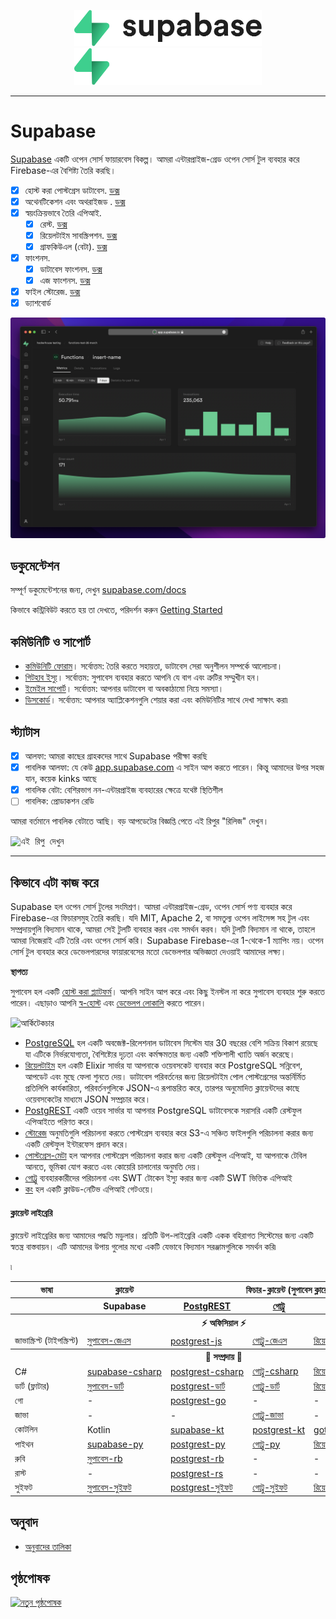 <p align="center">
<img width="300" src="https://raw.githubusercontent.com/supabase/supabase/master/packages/common/assets/images/supabase-logo-wordmark--light.svg#gh-light-mode-only">
<img width="300" src="https://raw.githubusercontent.com/supabase/supabase/master/packages/common/assets/images/supabase-logo-wordmark--dark.svg#gh-dark-mode-only">
</p>

---

# Supabase

[Supabase](https://supabase.com) একটি ওপেন সোর্স ফায়ারবেস বিকল্প। আমরা এন্টারপ্রাইজ-গ্রেড ওপেন সোর্স টুল ব্যবহার করে Firebase-এর বৈশিষ্ট্য তৈরি করছি।

- [x] হোস্ট করা পোস্টগ্রেস ডাটাবেস. [ডক্স](https://supabase.com/docs/guides/database)
- [x] অথেনটিকেশন এবং অথরাইজড . [ডক্স](https://supabase.com/docs/guides/auth)
- [x] স্বয়ংক্রিয়ভাবে তৈরি এপিআই.
  - [x] রেস্ট. [ডক্স](https://supabase.com/docs/guides/api#rest-api-overview)
  - [x] রিয়েলটাইম সাবস্ক্রিপশন. [ডক্স](https://supabase.com/docs/guides/api#realtime-api-overview)
  - [x] গ্রাফকিউএল (বেটা). [ডক্স](https://supabase.com/docs/guides/api#graphql-api-overview)
- [x] ফাংশনস.
  - [x] ডাটাবেস ফাংশনস. [ডক্স](https://supabase.com/docs/guides/database/functions)
  - [x] এজ ফাংশনস. [ডক্স](https://supabase.com/docs/guides/functions)
- [x] ফাইল স্টোরেজ. [ডক্স](https://supabase.com/docs/guides/storage)
- [x] ড্যাশবোর্ড

![Supabase Dashboard](https://raw.githubusercontent.com/supabase/supabase/master/apps/www/public/images/github/supabase-dashboard.png)

## ডকুমেন্টেশন

সম্পূর্ণ ডকুমেন্টেশনের জন্য, দেখুন [supabase.com/docs](https://supabase.com/docs)

কিভাবে কন্ট্রিবিউট করতে হয় তা দেখতে, পরিদর্শন করুন [Getting Started](../DEVELOPERS.md)

## কমিউনিটি ও সাপোর্ট

- [কমিউনিটি ফোরাম](https://github.com/supabase/supabase/discussions)। সর্বোত্তম: তৈরি করতে সহায়তা, ডাটাবেস সেরা অনুশীলন সম্পর্কে আলোচনা।
- [গিটহাব ইস্যু](https://github.com/supabase/supabase/issues)। সর্বোত্তম: সুপাবেস ব্যবহার করতে আপনি যে বাগ এবং ত্রুটির সম্মুখীন হন।
- [ইমেইল সাপোর্ট](https://supabase.com/docs/support#business-support)। সর্বোত্তম: আপনার ডাটাবেস বা অবকাঠামো নিয়ে সমস্যা।
- [ডিসকোর্ড](https://discord.supabase.com)। সর্বোত্তম: আপনার অ্যাপ্লিকেশনগুলি শেয়ার করা এবং কমিউনিটির সাথে দেখা সাক্ষাৎ করা৷

## স্ট্যাটাস

- [x] আলফা: আমরা কাছের গ্রাহকদের সাথে Supabase পরীক্ষা করছি
- [x] পাবলিক আলফা: যে কেউ [app.supabase.com](https://app.supabase.com) এ সাইন আপ করতে পারেন। কিন্তু আমাদের উপর সহজ যান, কয়েক kinks আছে
- [x] পাবলিক বেটা: বেশিরভাগ নন-এন্টারপ্রাইজ ব্যবহারের ক্ষেত্রে যথেষ্ট স্থিতিশীল
- [ ] পাবলিক: প্রোডাকশন রেডি

আমরা বর্তমানে পাবলিক বেটাতে আছি। বড় আপডেটের বিজ্ঞপ্তি পেতে এই রিপুর "রিলিজ" দেখুন।

<kbd><img src="https://raw.githubusercontent.com/supabase/supabase/d5f7f413ab356dc1a92075cb3cee4e40a957d5b1/web/static/watch-repo.gif" alt="এই রিপু দেখুন"/></kbd>

---

## কিভাবে এটা কাজ করে

Supabase হল ওপেন সোর্স টুলের সংমিশ্রণ। আমরা এন্টারপ্রাইজ-গ্রেড, ওপেন সোর্স পণ্য ব্যবহার করে Firebase-এর ফিচারসমুহ তৈরি করছি। যদি MIT, Apache 2, বা সমতুল্য ওপেন লাইসেন্স সহ টুল এবং সম্প্রদায়গুলি বিদ্যমান থাকে, আমরা সেই টুলটি ব্যবহার করব এবং সমর্থন করব। যদি টুলটি বিদ্যমান না থাকে, তাহলে আমরা নিজেরাই এটি তৈরি এবং ওপেন সোর্স করি। Supabase Firebase-এর 1-থেকে-1 ম্যাপিং নয়। ওপেন সোর্স টুল ব্যবহার করে ডেভেলপারদের ফায়ারবেসের মতো ডেভেলপার অভিজ্ঞতা দেওয়াই আমাদের লক্ষ্য।

**স্থাপত্য**

সুপাবেস হল একটি [হোস্ট করা প্ল্যাটফর্ম](https://app.supabase.com)। আপনি সাইন আপ করে এবং কিছু ইনস্টল না করে সুপাবেস ব্যবহার শুরু করতে পারেন।
এছাড়াও আপনি [স্ব-হোস্ট](https://supabase.com/docs/guides/hosting/overview) এবং [ডেভেলপ লোকালি](https://supabase.com/docs/guides/local-development) করতে পারেন।

![আর্কিটেকচার](https://user-images.githubusercontent.com/70828596/187547862-ffa9d058-0c3a-4851-a3e7-92ccfca4b596.png)

- [PostgreSQL](https://www.postgresql.org/) হল একটি অবজেক্ট-রিলেশনাল ডাটাবেস সিস্টেম যার 30 বছরের বেশি সক্রিয় বিকাশ রয়েছে যা এটিকে নির্ভরযোগ্যতা, বৈশিষ্ট্যের দৃঢ়তা এবং কর্মক্ষমতার জন্য একটি শক্তিশালী খ্যাতি অর্জন করেছে।
- [রিয়েলটাইম](https://github.com/supabase/realtime) হল একটি Elixir সার্ভার যা আপনাকে ওয়েবসকেট ব্যবহার করে PostgreSQL সন্নিবেশ, আপডেট এবং মুছে ফেলা শুনতে দেয়। ডাটাবেস পরিবর্তনের জন্য রিয়েলটাইম পোল পোস্টগ্রেসের অন্তর্নির্মিত প্রতিলিপি কার্যকারিতা, পরিবর্তনগুলিকে JSON-এ রূপান্তরিত করে, তারপর অনুমোদিত ক্লায়েন্টদের কাছে ওয়েবসকেটের মাধ্যমে JSON সম্প্রচার করে।
- [PostgREST](http://postgrest.org/) একটি ওয়েব সার্ভার যা আপনার PostgreSQL ডাটাবেসকে সরাসরি একটি রেস্টফুল এপিআইতে পরিণত করে।
- [স্টোরেজ](https://github.com/supabase/storage-api) অনুমতিগুলি পরিচালনা করতে পোস্টগ্রেস ব্যবহার করে S3-এ সঞ্চিত ফাইলগুলি পরিচালনা করার জন্য একটি রেস্টফুল ইন্টারফেস প্রদান করে।
- [পোস্টগ্রেস-মেটা](https://github.com/supabase/postgres-meta) হল আপনার পোস্টগ্রেস পরিচালনা করার জন্য একটি রেস্টফুল এপিআই, যা আপনাকে টেবিল আনতে, ভূমিকা যোগ করতে এবং কোয়েরি চালানোর অনুমতি দেয়।
- [গোট্রু](https://github.com/netlify/gotrue) ব্যবহারকারীদের পরিচালনা এবং SWT টোকেন ইস্যু করার জন্য একটি SWT ভিত্তিক এপিআই
- [কং](https://github.com/Kong/kong) হল একটি ক্লাউড-নেটিভ এপিআই গেটওয়ে।

#### ক্লায়েন্ট লাইব্রেরি

ক্লায়েন্ট লাইব্রেরির জন্য আমাদের পদ্ধতি মডুলার। প্রতিটি উপ-লাইব্রেরি একটি একক বহিরাগত সিস্টেমের জন্য একটি স্বতন্ত্র বাস্তবায়ন। এটি আমাদের উপায় গুলোর মধ্যে একটি যেভাবে বিদ্যমান সরঞ্জামগুলিকে সমর্থন করি৷

<table style="table-layout:fixed; white-space: nowrap;">৷
  <tr>
    <th>ভাষা</th>
    <th>ক্লায়েন্ট</th>
    <th colspan="4">ফিচার-ক্লায়েন্ট (সুপাবেস ক্লায়েন্টে বান্ডিল)</th>
  </tr>
  <tr>
    <th></th>
    <th>Supabase</th>
    <th><a href="https://github.com/postgrest/postgrest" target="_blank" rel="noopener noreferrer">PostgREST</a></th>
    <th><a href="https://github.com/supabase/gotrue" target="_blank" rel="noopener noreferrer">গোট্রু</a></th>
    <th><a href="https://github.com/supabase/realtime" target="_blank" rel="noopener noreferrer">রিয়েলটাইম</a></th>
    <th><a href="https://github.com/supabase/storage-api" target="_blank" rel="noopener noreferrer">স্টোরেজ</a></th>
  </tr>
  <!-- নতুন সারির জন্য টেমপ্লেট -->
  <!-- সারি শুরু করুন
  <tr>
    <td>lang</td>
    <td><a href="https://github.com/supabase-community/supabase-lang" target="_blank" rel="noopener noreferrer">supabase-lang</a></td>
    <td><a href="https://github.com/supabase-community/postgrest-lang" target="_blank" rel="noopener noreferrer">postgrest-lang</a></td>
    <td><a href="https://github.com/supabase-community/gotrue-lang" target="_blank" rel="noopener noreferrer">gotrue-lang</a></td>
    <td><a href="https://github.com/supabase-community/realtime-lang" target="_blank" rel="noopener noreferrer">রিয়েলটাইম-ল্যাং</a></td>
    <td><a href="https://github.com/supabase-community/storage-lang" target="_blank" rel="noopener noreferrer">স্টোরেজ-ল্যাং</a></td>
  </tr>
  শেষ সারি -->
  <th colspan="6">⚡️ অফিসিয়াল ⚡️</th>
  <tr>
    <td>জাভাস্ক্রিপ্ট (টাইপস্ক্রিপ্ট)</td>
    <td><a href="https://github.com/supabase/supabase-js" target="_blank" rel="noopener noreferrer">সুপাবেস-জেএস</a></td>
    <td><a href="https://github.com/supabase/postgrest-js" target="_blank" rel="noopener noreferrer">postgrest-js</a></td>
    <td><a href="https://github.com/supabase/gotrue-js" target="_blank" rel="noopener noreferrer">গোট্রু-জেএস</a></td>
    <td><a href="https://github.com/supabase/realtime-js" target="_blank" rel="noopener noreferrer">রিয়েলটাইম-জেএস</a></td>
    <td><a href="https://github.com/supabase/storage-js" target="_blank" rel="noopener noreferrer">স্টোরেজ-জেএস</a></td>
  </tr>
  <th colspan="6">💚 সম্প্রদায় 💚</th>
  <tr>
    <td>C#</td>
    <td><a href="https://github.com/supabase-community/supabase-csharp" target="_blank" rel="noopener noreferrer">supabase-csharp</a></td>
    <td><a href="https://github.com/supabase-community/postgrest-csharp" target="_blank" rel="noopener noreferrer">postgrest-csharp</a></td>
    <td><a href="https://github.com/supabase-community/gotrue-csharp" target="_blank" rel="noopener noreferrer">গোট্রু-csharp</a></td>
    <td><a href="https://github.com/supabase-community/realtime-csharp" target="_blank" rel="noopener noreferrer">রিয়েলটাইম-csharp</a></td>
    <td>-</td>
  </tr>
  <tr>
    <td>ডার্ট (ফ্লাটার)</td>
    <td><a href="https://github.com/supabase/supabase-Flutter" target="_blank" rel="noopener noreferrer">সুপাবেস-ডার্ট</a></td>
    <td><a href="https://github.com/supabase/postgrest-dart" target="_blank" rel="noopener noreferrer">postgrest-ডার্ট</a></td>
    <td><a href="https://github.com/supabase/gotrue-dart" target="_blank" rel="noopener noreferrer">গোট্রু-ডার্ট</a></td>
    <td><a href="https://github.com/supabase/realtime-dart" target="_blank" rel="noopener noreferrer">রিয়েলটাইম-ডার্ট</a></td>
    <td><a href="https://github.com/supabase/storage-dart" target="_blank" rel="noopener noreferrer">স্টোরেজ-ডার্ট</a></td>
  </tr>
  <tr>
    <td>গো</td>
    <td>-</td>
    <td><a href="https://github.com/supabase-community/postgrest-go" target="_blank" rel="noopener noreferrer">postgrest-go</a></td>
    <td>-</td>
    <td>-</td>
    <td>-</td>
  </tr>
  <tr>
    <td>জাভা</td>
    <td>-</td>
    <td>-</td>
    <td><a href="https://github.com/supabase-community/gotrue-java" target="_blank" rel="noopener noreferrer">গোট্রু-জাভা</a></td>
    <td>-</td>
    <td>-</td>
  </tr>
  <tr>
    <td>কোটলিন</td>
    <td>Kotlin</td>
    <td><a href="https://github.com/supabase-community/supabase-kt" target="_blank" rel="noopener noreferrer">supabase-kt</a></td>
    <td><a href="https://github.com/supabase-community/supabase-kt/tree/master/Postgrest" target="_blank" rel="noopener noreferrer">postgrest-kt</a></td>
    <td><a href="https://github.com/supabase-community/supabase-kt/tree/master/GoTrue" target="_blank" rel="noopener noreferrer">gotrue-kt</a></td>
    <td><a href="https://github.com/supabase-community/supabase-kt/tree/master/Realtime" target="_blank" rel="noopener noreferrer">realtime-kt</a></td>
    <td><a href="https://github.com/supabase-community/supabase-kt/tree/master/Storage" target="_blank" rel="noopener noreferrer">storage-kt</a></td>
  </tr>
  <tr>
    <td>পাইথন</td>
    <td><a href="https://github.com/supabase-community/supabase-py" target="_blank" rel="noopener noreferrer">supabase-py</a></td>
    <td><a href="https://github.com/supabase-community/postgrest-py" target="_blank" rel="noopener noreferrer">postgrest-py</a></td>
    <td><a href="https://github.com/supabase-community/gotrue-py" target="_blank" rel="noopener noreferrer">গোট্রু-py</a></td>
    <td><a href="https://github.com/supabase-community/realtime-py" target="_blank" rel="noopener noreferrer">রিয়েলটাইম-py</a></td>
    <td>-</td>
  </tr>
  <tr>
    <td>রুবি</td>
    <td><a href="https://github.com/supabase-community/supabase-rb" target="_blank" rel="noopener noreferrer">সুপাবেস-rb</a></td>
    <td><a href="https://github.com/supabase-community/postgrest-rb" target="_blank" rel="noopener noreferrer">postgrest-rb</a></td>
    <td>-</td>
    <td>-</td>
    <td>-</td>
  </tr>
  <tr>
    <td>রাস্ট</td>
    <td>-</td>
    <td><a href="https://github.com/supabase-community/postgrest-rs" target="_blank" rel="noopener noreferrer">postgrest-rs</a></td>
    <td>-</td>
    <td>-</td>
    <td>-</td>
  </tr>
  <tr>
    <td>সুইফট</td>
    <td><a href="https://github.com/supabase-community/supabase-swift" target="_blank" rel="noopener noreferrer">সুপাবেস-সুইফট</a></td>
    <td><a href="https://github.com/supabase-community/postgrest-swift" target="_blank" rel="noopener noreferrer">postgrest-সুইফট</a></td>
    <td><a href="https://github.com/supabase-community/gotrue-swift" target="_blank" rel="noopener noreferrer">গোট্রু-সুইফট</a></td>
    <td><a href="https://github.com/supabase-community/realtime-swift" target="_blank" rel="noopener noreferrer">রিয়েলটাইম-সুইফট</a></td>
    <td><a href="https://github.com/supabase-community/storage-swift" target="_blank" rel="noopener noreferrer">স্টোরেজ-সুইফট</a></td>
  </tr>
</table>

## অনুবাদ

- [অনুবাদের তালিকা](/i18n/languages.md) <!--- Keep only this -->

## পৃষ্ঠপোষক

[![নতুন পৃষ্ঠপোষক](https://user-images.githubusercontent.com/10214025/90518111-e74bbb00-e198-11ea-8f88-c9e3c1aa4b5b.png)](https://github.com/sponsors/supabase)
